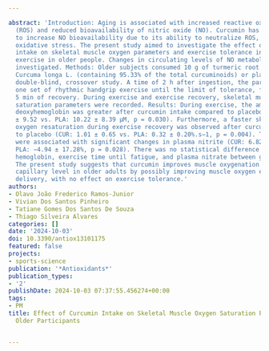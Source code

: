 ---
abstract: 'Introduction: Aging is associated with increased reactive oxygen species
  (ROS) and reduced bioavailability of nitric oxide (NO). Curcumin has been shown
  to increase NO bioavailability due to its ability to neutralize ROS, preventing
  oxidative stress. The present study aimed to investigate the effect of curcumin
  intake on skeletal muscle oxygen parameters and exercise tolerance in response to
  exercise in older people. Changes in circulating levels of NO metabolites were also
  investigated. Methods: Older subjects consumed 10 g of turmeric root extract from
  Curcuma longa L. (containing 95.33% of the total curcuminoids) or placebo in a randomized,
  double-blind, crossover study. A time of 2 h after ingestion, the participants performed
  one set of rhythmic handgrip exercise until the limit of tolerance, followed by
  5 min of recovery. During exercise and exercise recovery, skeletal muscle oxygen
  saturation parameters were recorded. Results: During exercise, the amplitude of
  deoxyhemoglobin was greater after curcumin intake compared to placebo (CUR: 13.11
  ± 9.52 vs. PLA: 10.22 ± 8.39 μM, p = 0.030). Furthermore, a faster skeletal muscle
  oxygen resaturation during exercise recovery was observed after curcumin compared
  to placebo (CUR: 1.01 ± 0.65 vs. PLA: 0.32 ± 0.20%.s−1, p = 0.004). These results
  were associated with significant changes in plasma nitrite (CUR: 6.82 ± 11.68 vs.
  PLA: −4.94 ± 17.28%, p = 0.028). There was no statistical difference in the total
  hemoglobin, exercise time until fatigue, and plasma nitrate between groups. Conclusions:
  The present study suggests that curcumin improves muscle oxygenation status at the
  capillary level in older adults by possibly improving muscle oxygen extraction and/or
  delivery, with no effect on exercise tolerance.'
authors:
- Olavo João Frederico Ramos-Junior
- Vivian Dos Santos Pinheiro
- Tatiane Gomes Dos Santos De Souza
- Thiago Silveira Alvares
categories: []
date: '2024-10-03'
doi: 10.3390/antiox13101175
featured: false
projects:
- sports-science
publication: '*Antioxidants*'
publication_types:
- '2'
publishDate: 2024-10-03 07:37:55.456274+00:00
tags:
- PM
title: Effect of Curcumin Intake on Skeletal Muscle Oxygen Saturation Parameters in
  Older Participants

---
